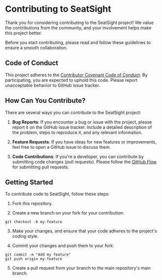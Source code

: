 # Contributing to SeatSight

Thank you for considering contributing to the SeatSight project! We value the contributions from the community, and your involvement helps make this project better.

Before you start contributing, please read and follow these guidelines to ensure a smooth collaboration.

## Code of Conduct

This project adheres to the [Contributor Covenant Code of Conduct](CODE_OF_CONDUCT.md). By participating, you are expected to uphold this code. Please report unacceptable behavior to GitHub issue tracker.

## How Can You Contribute?

There are several ways you can contribute to the SeatSight project:

1. **Bug Reports**: If you encounter a bug or issue with the project, please report it on the GitHub issue tracker. Include a detailed description of the problem, steps to reproduce it, and any relevant information.

2. **Feature Requests**: If you have ideas for new features or improvements, feel free to open a GitHub issue to discuss them.

3. **Code Contributions**: If you're a developer, you can contribute by submitting code changes (pull requests). Please follow the [GitHub Flow](https://guides.github.com/introduction/flow/) for submitting pull requests.

## Getting Started

To contribute code to SeatSight, follow these steps:

1. Fork this repository.

2. Create a new branch on your fork for your contribution:

```shell
git checkout -b my-feature
```

3. Make your changes, and ensure that your code adheres to the project's coding style.

4. Commit your changes and push them to your fork:

```shell
git commit -m "Add my feature"
git push origin my-feature
```

5. Create a pull request from your branch to the main repository's main branch.